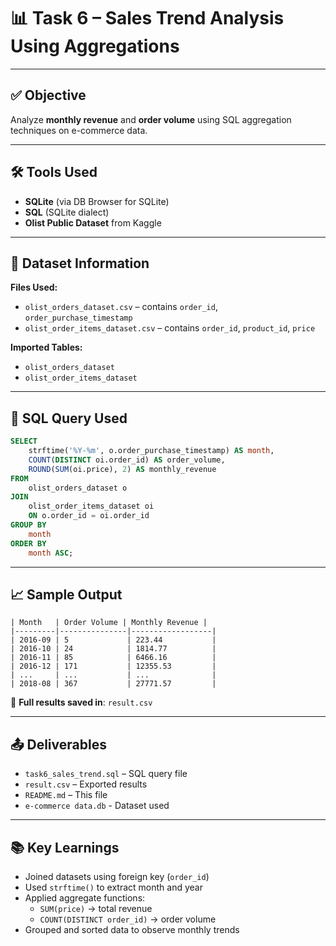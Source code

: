 
# 📊 Task 6 – Sales Trend Analysis Using Aggregations

---

## ✅ Objective

Analyze **monthly revenue** and **order volume** using SQL aggregation techniques on e-commerce data.

---

## 🛠 Tools Used

- **SQLite** (via DB Browser for SQLite)
- **SQL** (SQLite dialect)
- **Olist Public Dataset** from Kaggle

---

## 📁 Dataset Information

**Files Used:**

- `olist_orders_dataset.csv` – contains `order_id`, `order_purchase_timestamp`
- `olist_order_items_dataset.csv` – contains `order_id`, `product_id`, `price`

**Imported Tables:**

- `olist_orders_dataset`
- `olist_order_items_dataset`

---

## 📌 SQL Query Used

```sql
SELECT
    strftime('%Y-%m', o.order_purchase_timestamp) AS month,
    COUNT(DISTINCT oi.order_id) AS order_volume,
    ROUND(SUM(oi.price), 2) AS monthly_revenue
FROM
    olist_orders_dataset o
JOIN
    olist_order_items_dataset oi
    ON o.order_id = oi.order_id
GROUP BY
    month
ORDER BY
    month ASC;
```

---

## 📈 Sample Output

```text
| Month   | Order Volume | Monthly Revenue |
|---------|---------------|------------------|
| 2016-09 | 5             | 223.44           |
| 2016-10 | 24            | 1814.77          |
| 2016-11 | 85            | 6466.16          |
| 2016-12 | 171           | 12355.53         |
| ...     | ...           | ...              |
| 2018-08 | 367           | 27771.57         |
```

📂 **Full results saved in**: `result.csv`

---

## 📤 Deliverables

- `task6_sales_trend.sql` – SQL query file
- `result.csv` – Exported results
- `README.md` – This file
- `e-commerce data.db` - Dataset used

---

## 📚 Key Learnings

- Joined datasets using foreign key (`order_id`)
- Used `strftime()` to extract month and year
- Applied aggregate functions:
  - `SUM(price)` → total revenue
  - `COUNT(DISTINCT order_id)` → order volume
- Grouped and sorted data to observe monthly trends

